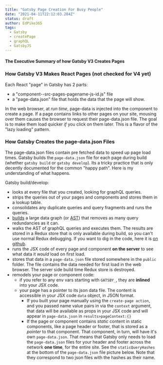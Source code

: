 ```yaml
---
title: "Gatsby Page Creation For Busy People"
date: "2021-04-11T22:12:03.284Z"
status: draft
author: EdPike365
tags:
  - Gatsby
  - createPage
  - graphQL
  - GatsbyJS
---
```


#### The Executive Summary of how Gatsby V3 Creates Pages

### How Gatsby V3 Makes React Pages (not checked for V4 yet)

Each React "page" in Gatsby has 2 parts:

- a "component--src-pages-pagename-js-id.js" file
- a "page-data.json" file that holds the data that the page will show.

In the web browser, at _run time_, page-data is injected into the component to create a page. If a page contains links to other pages on your site, mousing over them causes the browser to request their page-data.json file. The goal is to make them load quicker _if_ you click on them later. This is a flavor of the "lazy loading" pattern.

### How Gatsby Creates the page-data.json Files

The page-data.json files contain pre fetched data to speed up page load times. Gatsby builds the `page-data.json` file for each page during build (whether `gatsby build` or `gatsby develop`).
Its a tricky practice that is only decently documented for the common "happy path". Here is my understanding of what happens.

Gatsby build/develop:

- looks at every file that you created, looking for graphQL queries.
- strips the queries out of your pages and components and stores them in a lookup table.
- consolidates any duplicate queries and query fragments and runs the queries.
- [builds](https://relay.dev/) a large data graph (or [AST](https://en.wikipedia.org/wiki/Abstract_syntax_tree)) that removes as many query redundancies as it can.
- walks the AST of graphQL queries and executes them. The results are stored in a Redux store that is only available during build, so you can't use normal Redux debugging. If you want to dig in the code, here it is [on github](https://github.com/gatsbyjs/gatsby/tree/master/packages/gatsby/src/schema).
- runs the JSX code of every page and component **on the server** to see what data it _would_ load on first load.
- stores that data in a `page-data.json` file stored somewhere in the `public` folder. The file contains the data needed for first load in the web browser. The server side build time Redux store is destroyed.
- remodels your page or component code:
  - if you refer to any env vars starting with `GATSBY_`, they are **inlined** into your JSX code.
  - your page has a pointer to its json data file. The content is accessible in your JSX code `data` object, in JSON format.
    - If you built your page manually using the `create-page action`, and you passed name value pairs in via the `context` argument, that data will be available as props in your JSX code and will appear in `page-data.json` in `results>pageContext:{}`
    - If the page or component contains _static_ content in static components, like a page header or footer, that is stored as a _pointer_ to that component. That component, in turn, will have it's own `page-data.json`. That means that Gatsby only needs to load the `page-data.json` files for your header and footer across the network **one time**, for the entire site. See the `staticQueryHashes` at the bottom of the `page-data.json` file picture below. Note that they correspond to two json files with the hashes as their name.
